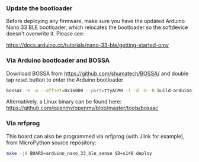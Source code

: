 ### Update the bootloader

Before deploying any firmware, make sure you have the updated Arduino Nano 33 BLE bootloader, which relocates the bootloader so the softdevice doesn't overwrite it. Please see:

https://docs.arduino.cc/tutorials/nano-33-ble/getting-started-omv

### Via Arduino bootloader and BOSSA

Download BOSSA from https://github.com/shumatech/BOSSA/ and double tap reset button to enter the Arduino bootloader

```bash
bossac -e -w --offset=0x16000 --port=ttyACM0 -i -d -U -R build-arduino_nano_33_ble_sense-s140/firmware.bin
```

Alternatively, a Linux binary can be found here: https://github.com/openmv/openmv/blob/master/tools/bossac

### Via nrfprog

This board can also be programmed via nrfjprog (with Jlink for example), from MicroPython source repository:

```bash
make -j8 BOARD=arduino_nano_33_ble_sense SD=s140 deploy
```
